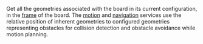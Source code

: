 Get all the geometries associated with the board in its current configuration, in the [frame](/machine/services/frame-system/) of the board.
The [motion](/machine/services/motion/) and [navigation](/machine/services/navigation/) services use the relative position of inherent geometries to configured geometries representing obstacles for collision detection and obstacle avoidance while motion planning.
